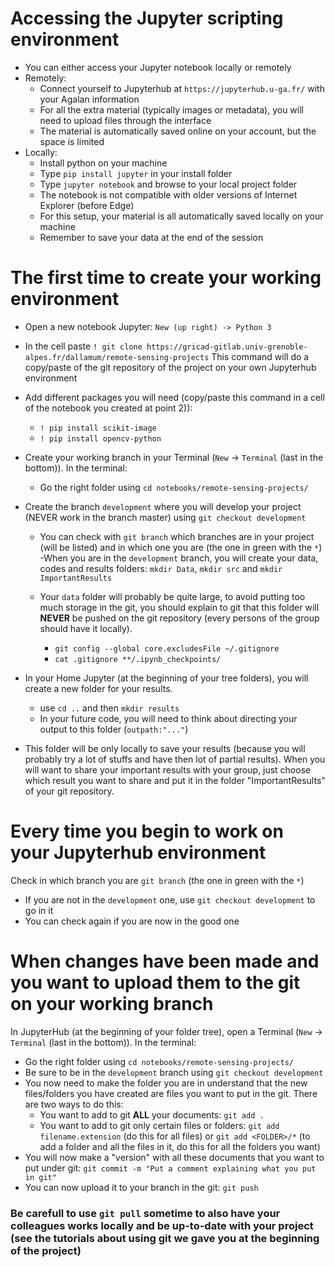 # Accessing the Jupyter scripting environment
- You can either access your Jupyter notebook locally or remotely
- Remotely:
  - Connect yourself to Jupyterhub at `https://jupyterhub.u-ga.fr/` with your Agalan information
  - For all the extra material (typically images or metadata), you will need to upload files through the interface
  - The material is automatically saved online on your account, but the space is limited
- Locally:
  - Install python on your machine
  - Type `pip install jupyter` in your install folder
  - Type `jupyter notebook` and browse to your local project folder
  - The notebook is not compatible with older versions of Internet Explorer (before Edge)
  - For this setup, your material is all automatically saved locally on your machine
  - Remember to save your data at the end of the session

# The first time to create your working environment
- Open a new notebook Jupyter: `New (up right) -> Python 3`
- In the cell paste `! git clone https://gricad-gitlab.univ-grenoble-alpes.fr/dallamum/remote-sensing-projects`
This command will do a copy/paste of the git repository of the project on your own Jupyterhub environment
- Add different packages you will need (copy/paste this command in a cell of the notebook you created at point 2)): 
  - `! pip install scikit-image`
  - `! pip install opencv-python `
- Create your working branch in your Terminal (`New` -> `Terminal` (last in the bottom)). In the terminal: 
  - Go the right folder using `cd notebooks/remote-sensing-projects/`

- Create the branch `development` where you will develop your project (NEVER work in the branch master) using
`git checkout development`

  - You can check with `git branch` which branches are in your project (will be listed) and in which one you are (the one in green with the `*`)
-When you are in the `development` branch, you will create your data, codes and results folders: `mkdir Data`, `mkdir src` and `mkdir ImportantResults`

  - Your `data` folder will probably be quite large, to avoid putting too much storage in the git, you should explain to git that this folder will **NEVER** be pushed on the git repository (every persons of the group should have it locally). 
    - `git config --global core.excludesFile ~/.gitignore`
    - `cat .gitignore **/.ipynb_checkpoints/`
- In your Home Jupyter (at the beginning of your tree folders), you will create a new folder for your results. 
  - use `cd ..` and then `mkdir results`
  - In your future code, you will need to think about directing your output to this folder (`outpath:"..."`)

- This folder will be only locally to save your results (because you will probably try a lot of stuffs and have then lot of partial results). When you will want to share your important results with your group, just choose which result you want to share and put it in the folder "ImportantResults" of your git repository. 

# Every time you begin to work on your Jupyterhub environment  

Check in which branch you are `git branch` (the one in green with the `*`)
- If you are not in the `development` one, use `git checkout development` to go in it
- You can check again if you are now in the good one

# When changes have been made and you want to upload them to the git on your working branch

In JupyterHub (at the beginning of your folder tree), open a Terminal (`New` -> `Terminal` (last in the bottom)). In the terminal: 

- Go the right folder using `cd notebooks/remote-sensing-projects/`
- Be sure to be in the `development` branch using `git checkout development`
- You now need to make the folder you are in understand that the new files/folders you have created are files you want to put in the git. There are two ways to do this: 
  - You want to add to git **ALL** your documents: `git add .`
  - You want to add to git only certain files or folders: `git add filename.extension` (do this for all files) or `git add <FOLDER>/*` (to add a folder and all the files in it, do this for all the folders you want)
- You will now make a "version" with all these documents that you want to put under git: `git commit -m "Put a comment explaining what you put in git"`
- You can now upload it to your branch in the git: `git push`

### Be carefull to use `git pull` sometime to also have your colleagues works locally and be up-to-date with your project (see the tutorials about using git we gave you at the beginning of the project)